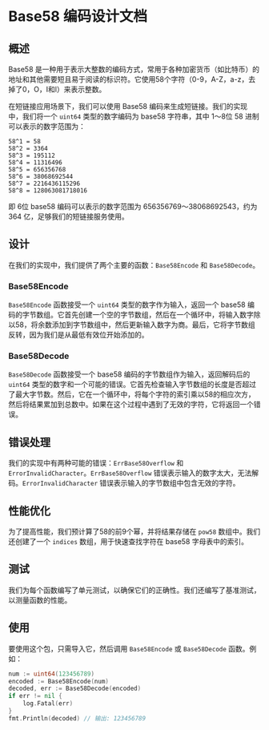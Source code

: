 # Base58 编码设计文档

## 概述

Base58 是一种用于表示大整数的编码方式，常用于各种加密货币（如比特币）的地址和其他需要短且易于阅读的标识符。它使用58个字符（0-9，A-Z，a-z，去掉了0，O，I和l）来表示整数。

在短链接应用场景下，我们可以使用 Base58 编码来生成短链接。我们的实现中，我们将一个 `uint64` 类型的数字编码为 base58 字符串，其中 1～8位 58 进制可以表示的数字范围为：
```
58^1 = 58
58^2 = 3364
58^3 = 195112
58^4 = 11316496
58^5 = 656356768
58^6 = 38068692544
58^7 = 2216436115296
58^8 = 128063081718016
```

即 6位 base58 编码可以表示的数字范围为 656356769～38068692543，约为 364 亿，足够我们的短链接服务使用。

## 设计

在我们的实现中，我们提供了两个主要的函数：`Base58Encode` 和 `Base58Decode`。

### Base58Encode

`Base58Encode` 函数接受一个 `uint64` 类型的数字作为输入，返回一个 base58 编码的字节数组。它首先创建一个空的字节数组，然后在一个循环中，将输入数字除以58，将余数添加到字节数组中，然后更新输入数字为商。最后，它将字节数组反转，因为我们是从最低有效位开始添加的。

### Base58Decode

`Base58Decode` 函数接受一个 base58 编码的字节数组作为输入，返回解码后的 `uint64` 类型的数字和一个可能的错误。它首先检查输入字节数组的长度是否超过了最大字节数。然后，它在一个循环中，将每个字符的索引乘以58的相应次方，然后将结果累加到总数中。如果在这个过程中遇到了无效的字符，它将返回一个错误。

## 错误处理

我们的实现中有两种可能的错误：`ErrBase58Overflow` 和 `ErrorInvalidCharacter`。`ErrBase58Overflow` 错误表示输入的数字太大，无法解码。`ErrorInvalidCharacter` 错误表示输入的字节数组中包含无效的字符。

## 性能优化

为了提高性能，我们预计算了58的前9个幂，并将结果存储在 `pow58` 数组中。我们还创建了一个 `indices` 数组，用于快速查找字符在 base58 字母表中的索引。

## 测试

我们为每个函数编写了单元测试，以确保它们的正确性。我们还编写了基准测试，以测量函数的性能。

## 使用

要使用这个包，只需导入它，然后调用 `Base58Encode` 或 `Base58Decode` 函数。例如：

```go
num := uint64(123456789)
encoded := Base58Encode(num)
decoded, err := Base58Decode(encoded)
if err != nil {
    log.Fatal(err)
}
fmt.Println(decoded) // 输出: 123456789
```